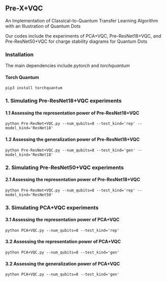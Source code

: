 ## Pre-X+VQC
An Implementation of Classical-to-Quantum Transfer Learning Algorithm with an Illustration of Quantum Dots 

Our codes include the experiments of PCA+VQC, Pre-ResNet18+VQC, and Pre-ResNet50+VQC for charge stability diagrams for Quantum Dots

### Installation

The main dependencies include *pytorch* and *torchquantum*

#### Torch Quantum 
```
pip3 install torchquantum
```

### 1. Simulating Pre-ResNet18+VQC experiments

#### 1.1 Assessing the representation power of Pre-ResNet18+VQC
```
python Pre-ResNet+VQC.py --num_qubits=8 --test_kind='rep' --model_kind='ResNet18'
```

#### 1.2 Assessing the generalization power of Pre-ResNet18+VQC
```
python Pre-ResNet+VQC.py --num_qubits=8 --test_kind='gen' --model_kind='ResNet18'
```

### 2. Simulating Pre-ResNet50+VQC experiments

#### 2.1 Assessing the representation power of Pre-ResNet18+VQC
```
python Pre-ResNet+VQC.py --num_qubits=8 --test_kind='rep' --model_kind='ResNet50'
```

### 3. Simulating PCA+VQC experiments

#### 3.1 Assessing the representation power of PCA+VQC
```
python PCA+VQC.py --num_qubits=8 --test_kind='rep' 
```

#### 3.2 Assessing the representation power of PCA+VQC
```
python PCA+VQC.py --num_qubits=8 --test_kind='gen' 
```


#### 3.2 Assessing the generalization power of PCA+VQC
```
python PCA+VQC.py --num_qubits=8 --test_kind='gen' 
```
